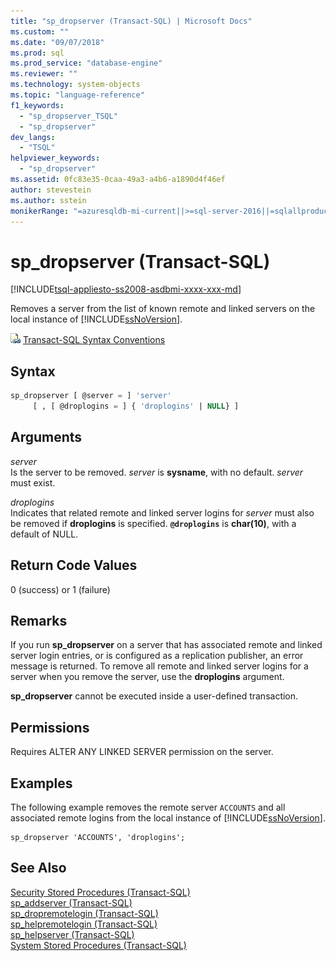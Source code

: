 ```yaml
---
title: "sp_dropserver (Transact-SQL) | Microsoft Docs"
ms.custom: ""
ms.date: "09/07/2018"
ms.prod: sql
ms.prod_service: "database-engine"
ms.reviewer: ""
ms.technology: system-objects
ms.topic: "language-reference"
f1_keywords: 
  - "sp_dropserver_TSQL"
  - "sp_dropserver"
dev_langs: 
  - "TSQL"
helpviewer_keywords: 
  - "sp_dropserver"
ms.assetid: 0fc83e35-0caa-49a3-a4b6-a1890d4f46ef
author: stevestein
ms.author: sstein
monikerRange: "=azuresqldb-mi-current||>=sql-server-2016||=sqlallproducts-allversions||>=sql-server-linux-2017"
---
```

# sp_dropserver (Transact-SQL)
[!INCLUDE[tsql-appliesto-ss2008-asdbmi-xxxx-xxx-md](../../includes/tsql-appliesto-ss2008-asdbmi-xxxx-xxx-md.md)]

  Removes a server from the list of known remote and linked servers on the local instance of [!INCLUDE[ssNoVersion](../../includes/ssnoversion-md.md)].  
  
 ![link icon](../../database-engine/configure-windows/media/topic-link.gif "link icon") [Transact-SQL Syntax Conventions](../../t-sql/language-elements/transact-sql-syntax-conventions-transact-sql.md)
  
## Syntax  
  
```sql  
sp_dropserver [ @server = ] 'server'   
     [ , [ @droplogins = ] { 'droplogins' | NULL} ]  
```  
  
## Arguments  
 *server*  
 Is the server to be removed. *server* is **sysname**, with no default. *server* must exist.  
  
 *droplogins*  
 Indicates that related remote and linked server logins for *server* must also be removed if **droplogins** is specified. **`@droplogins`** is **char(10)**, with a default of NULL.  
  
## Return Code Values  
 0 (success) or 1 (failure)  
  
## Remarks  
 If you run **sp_dropserver** on a server that has associated remote and linked server login entries, or is configured as a replication publisher, an error message is returned. To remove all remote and linked server logins for a server when you remove the server, use the **droplogins** argument.  
  
 **sp_dropserver** cannot be executed inside a user-defined transaction.  
  
## Permissions  
 Requires ALTER ANY LINKED SERVER permission on the server.  
  
## Examples  
 The following example removes the remote server `ACCOUNTS` and all associated remote logins from the local instance of [!INCLUDE[ssNoVersion](../../includes/ssnoversion-md.md)].  
  
```  
sp_dropserver 'ACCOUNTS', 'droplogins';  
```  
  
## See Also  
 [Security Stored Procedures &#40;Transact-SQL&#41;](../../relational-databases/system-stored-procedures/security-stored-procedures-transact-sql.md)   
 [sp_addserver &#40;Transact-SQL&#41;](../../relational-databases/system-stored-procedures/sp-addserver-transact-sql.md)   
 [sp_dropremotelogin &#40;Transact-SQL&#41;](../../relational-databases/system-stored-procedures/sp-dropremotelogin-transact-sql.md)   
 [sp_helpremotelogin &#40;Transact-SQL&#41;](../../relational-databases/system-stored-procedures/sp-helpremotelogin-transact-sql.md)   
 [sp_helpserver &#40;Transact-SQL&#41;](../../relational-databases/system-stored-procedures/sp-helpserver-transact-sql.md)   
 [System Stored Procedures &#40;Transact-SQL&#41;](../../relational-databases/system-stored-procedures/system-stored-procedures-transact-sql.md)  
  
  
